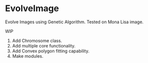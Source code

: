 # EvolveImage

Evolve Images using Genetic Algorithm.
Tested on Mona Lisa image. 

WIP
1. Add Chromosome class.
2. Add multiple core functionality.
3. Add Convex polygon fitting capability.
4. Make modules.